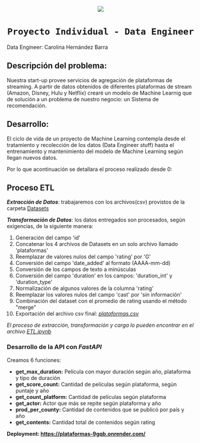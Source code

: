 <p align=center><img src=https://d31uz8lwfmyn8g.cloudfront.net/Assets/logo-henry-white-lg.png><p>
  
# <h1 align=center>**`Proyecto Individual - Data Engineer`**</h1>

Data Engineer: Carolina Hernández Barra

## Descripción del problema:
Nuestra start-up provee servicios de agregación de plataformas de streaming. A partir de datos obtenidos de diferentes plataformas de stream (Amazon, Disney, Hulu y Netflix) crearé un modelo de Machine Learnig que de solución a un problema de nuestro negocio: un Sistema de recomendación.

## Desarrollo:
El ciclo de vida de un proyecto de Machine Learning contempla desde el tratamiento y recolección de los datos (Data Engineer stuff) hasta el entrenamiento y mantenimiento del modelo de Machine Learning según llegan nuevos datos.

Por lo que acontinuación se detallara el proceso realizado desde 0:

## Proceso ETL 
**_Extracción de Datos_**: trabajaremos con los archivos(csv) provistos de la carpeta [Datasets](https://github.com/CaroHernz/PI-Data-Engineer/tree/main/Datasets)

**_Transformación de Datos_**: los datos entregados son procesados, según exigencias, de la siguiente manera:
1. Generación del campo 'id'
2. Concatenar los 4 archivos de Datasets en un solo archivo llamado 'plataformas'
3. Reemplazar de valores nulos del campo 'rating' por 'G'
4. Conversión del campo 'date_added' al formato (AAAA-mm-dd)
5. Conversión de los campos de texto a minúsculas 
6. Conversión del campo 'duration' en los campos: 'duration_int' y 'duration_type'
7. Normalización de algunos valores de la columna 'rating'
8. Reemplazar los valores nulos del campo 'cast' por 'sin información'
9. Combinación del dataset con el promedio de rating usando el método "merge"
10. Exportación del archivo csv final: [_plataformas.csv_](https://github.com/CaroHernz/PI-Data-Engineer/blob/main/plataformas.csv)

*El proceso de extracción, transformación y carga lo pueden encontrar en el archivo [ETL.ipynb](https://github.com/CaroHernz/PI-Data-Engineer/blob/main/ETL.ipynb)*

### Desarrollo de la API con _FastAPI_

Creamos 6 funciones:
* **get_max_duration:** Película con mayor duración según año, plataforma y tipo de duración
* **get_score_count:** Cantidad de películas según plataforma, según puntaje y año
* **get_count_platform:** Cantidad de películas según plataforma
* **get_actor:** Actor que más se repite según plataforma y año
* **prod_per_county:** Cantidad de contenidos que se publicó por país y año
* **get_contents:** Cantidad total de contenidos según rating

**Deployment: https://plataformas-9gqb.onrender.com/**

